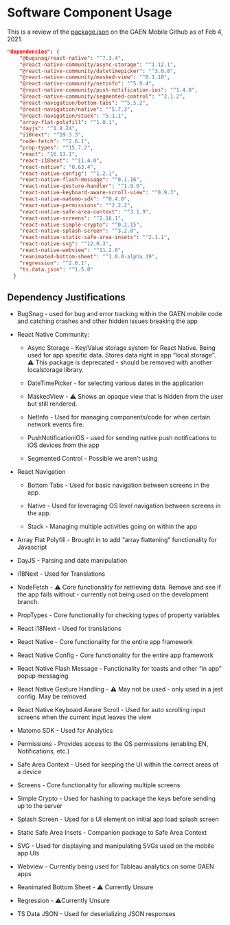 # Software Component Usage
This is a review of the [package.json](https://github.com/Path-Check/gaen-mobile/blob/develop/package.json) on the GAEN Mobile Github as of Feb 4, 2021.

```json
"dependencies": {
    "@bugsnag/react-native": "^7.3.4",
    "@react-native-community/async-storage": "^1.12.1",
    "@react-native-community/datetimepicker": "^3.0.8",
    "@react-native-community/masked-view": "^0.1.10",
    "@react-native-community/netinfo": "^5.9.4",
    "@react-native-community/push-notification-ios": "^1.4.0",
    "@react-native-community/segmented-control": "^2.1.2",
    "@react-navigation/bottom-tabs": "^5.5.2",
    "@react-navigation/native": "^5.7.3",
    "@react-navigation/stack": "5.1.1",
    "array-flat-polyfill": "^1.0.1",
    "dayjs": "^1.8.24",
    "i18next": "^19.3.3",
    "node-fetch": "^2.6.1",
    "prop-types": "^15.7.2",
    "react": "16.13.1",
    "react-i18next": "^11.4.0",
    "react-native": "0.63.4",
    "react-native-config": "^1.2.1",
    "react-native-flash-message": "^0.1.16",
    "react-native-gesture-handler": "^1.9.0",
    "react-native-keyboard-aware-scroll-view": "^0.9.3",
    "react-native-matomo-sdk": "^0.4.0",
    "react-native-permissions": "^2.2.2",
    "react-native-safe-area-context": "^3.1.9",
    "react-native-screens": "^2.16.1",
    "react-native-simple-crypto": "^0.2.15",
    "react-native-splash-screen": "^3.2.0",
    "react-native-static-safe-area-insets": "^2.1.1",
    "react-native-svg": "^12.0.3",
    "react-native-webview": "^11.2.0",
    "reanimated-bottom-sheet": "^1.0.0-alpha.19",
    "regression": "^2.0.1",
    "ts.data.json": "^1.5.0"
  }
  ```
  ## Dependency Justifications
  * BugSnag - used for bug and error tracking within the GAEN mobile code and catching crashes and other hidden issues breaking the app
  * React Native Community:

     * Async Storage - Key/Value storage system for React Native. Being used for app specific data. Stores data right in app “local storage”.  ⚠️ This package is deprecated - should be removed with another localstorage library.

    * DateTimePicker - for selecting various dates in the application

    * MaskedView - ⚠️ Shows an opaque view that is hidden from the user but still rendered. 

    * NetInfo - Used for managing components/code for when certain network events fire.

    * PushNotificationiOS - used for sending native push notifications to iOS devices from the app

    * Segmented Control - Possible we aren’t using
  * React Navigation
    * Bottom Tabs - Used for basic navigation between screens in the app.

    * Native - Used for leveraging OS level  navigation between screens in the app.

    * Stack - Managing multiple activities going on within the app
  * Array Flat Polyfill - Brought in to add “array flattening” functionality for Javascript

* DayJS - Parsing and date manipulation

* i18Next - Used for Translations

* NodeFetch - ⚠️ Core functionality for retrieving data. Remove and see if the app fails without - currently not being used on the development branch.

* PropTypes - Core functionality for checking types of property variables

* React i18Next - Used for translations

* React Native - Core functionality for the entire app framework

* React Native Config - Core functionality for the entire app framework

* React Native Flash Message - Functionality for toasts and other “in app” popup messaging

* React Native Gesture Handling - ⚠️ May not be used - only used in a jest config. May be removed 

* React Native Keyboard Aware Scroll - Used for auto scrolling input screens when the current input leaves the view

* Matomo SDK - Used for Analytics

* Permissions - Provides access to the OS permissions (enabling EN, Notifications, etc.)

* Safe Area Context - Used for keeping the UI within the correct areas of a device

* Screens - Core functionality for allowing multiple screens

* Simple Crypto - Used for hashing to package the keys before sending up to the server

* Splash Screen - Used for a UI element on initial app load splash screen

* Static Safe Area Insets - Companion package to Safe Area Context

* SVG - Used for displaying and manipulating SVGs used on the mobile app UIs

* Webview - Currently being used for Tableau analytics on some GAEN apps

* Reanimated Bottom Sheet - ⚠️ Currently Unsure

* Regression - ⚠️Currently Unsure

* TS Data JSON - Used for deserializing JSON responses
